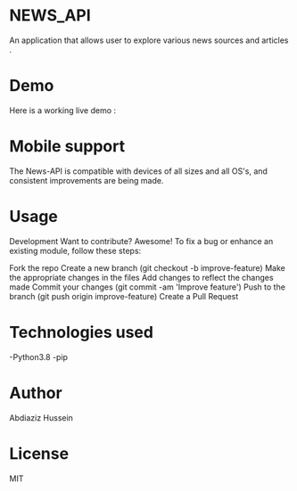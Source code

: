  # NEWS_API
   An application that allows user to explore various news sources and articles .
# Demo
Here is a working live demo : 



# Mobile support
The News-API is compatible with devices of all sizes and all OS's, and consistent improvements are being made.

# Usage
Development
Want to contribute? Awesome! To fix a bug or enhance an existing module, follow these steps:

Fork the repo
Create a new branch (git checkout -b improve-feature)
Make the appropriate changes in the files
Add changes to reflect the changes made
Commit your changes (git commit -am 'Improve feature')
Push to the branch (git push origin improve-feature)
Create a Pull Request
# Technologies used
-Python3.8
-pip



# Author
Abdiaziz Hussein
# License
MIT
